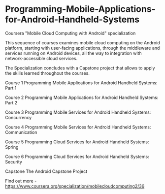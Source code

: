 # Programming-Mobile-Applications-for-Android-Handheld-Systems
Coursera "Mobile Cloud Computing with Android" specialization  

This sequence of courses examines mobile cloud computing on the Android platform, 
starting with user-facing applications, through the middleware and services running on Android devices, 
all the way to integration with network-accessible cloud services. 

The Specialization concludes with a Capstone project that allows to apply the skills learned throughout the courses. 

Course 1
Programming Mobile Applications for Android Handheld Systems: Part 1 

Course 2
Programming Mobile Applications for Android Handheld Systems: Part 2 

Course 3
Programming Mobile Services for Android Handheld Systems: Concurrency 

Course 4
Programming Mobile Services for Android Handheld Systems: Communication 

Course 5
Programming Cloud Services for Android Handheld Systems: Spring 

Course 6
Programming Cloud Services for Android Handheld Systems: Security 

Capstone
The Android Capstone Project 

Find out more - https://www.coursera.org/specialization/mobilecloudcomputing2/36

